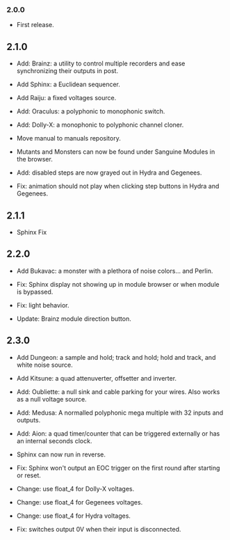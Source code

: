 ### 2.0.0
- First release.

## 2.1.0

- Add: Brainz: a utility to control multiple recorders and ease synchronizing their outputs in post.

- Add Sphinx: a Euclidean sequencer.

- Add Raiju: a fixed voltages source.

- Add: Oraculus: a polyphonic to monophonic switch.

- Add: Dolly-X: a monophonic to polyphonic channel cloner.

- Move manual to manuals repository.

- Mutants and Monsters can now be found under Sanguine Modules in the browser.

- Add: disabled steps are now grayed out in Hydra and Gegenees.

- Fix: animation should not play when clicking step buttons in Hydra and Gegenees.

## 2.1.1

- Sphinx Fix

## 2.2.0

- Add Bukavac: a monster with a plethora of noise colors... and Perlin.

- Fix: Sphinx display not showing up in module browser or when module is bypassed.

- Fix: light behavior.

- Update: Brainz module direction button.

## 2.3.0

- Add Dungeon: a sample and hold; track and hold; hold and track, and white noise source.

- Add Kitsune: a quad attenuverter, offsetter and inverter.

- Add: Oubliette: a null sink and cable parking for your wires. Also works as a null voltage source.

- Add: Medusa: A normalled polyphonic mega multiple with 32 inputs and outputs.

- Add: Aion: a quad timer/counter that can be triggered externally or has an internal seconds clock.

- Sphinx can now run in reverse.

- Fix: Sphinx won't output an EOC trigger on the first round after starting or reset.

- Change: use float_4 for Dolly-X voltages.

- Change: use float_4 for Gegenees voltages.

- Change: use float_4 for Hydra voltages.

- Fix: switches output 0V when their input is disconnected.